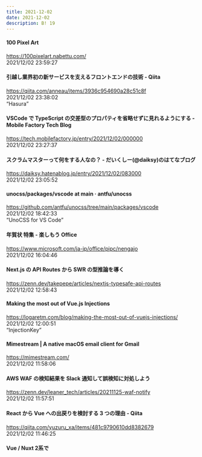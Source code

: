 ```yaml
---
title: 2021-12-02
date: 2021-12-02
description: B! 19
---
```


#### 100 Pixel Art
https://100pixelart.nabettu.com/<br>
2021/12/02 23:59:27<br>


#### 引越し業界初の新サービスを支えるフロントエンドの技術 - Qiita
https://qiita.com/anneau/items/3936c954690a28c51c8f<br>
2021/12/02 23:38:02<br>
“Hasura”


#### VSCode で TypeScript の交差型のプロパティを省略せずに見れるようにする - Mobile Factory Tech Blog
https://tech.mobilefactory.jp/entry/2021/12/02/000000<br>
2021/12/02 23:27:37<br>


#### スクラムマスターって何をする人なの？ - だいくしー(@daiksy)のはてなブログ
https://daiksy.hatenablog.jp/entry/2021/12/02/083000<br>
2021/12/02 23:05:52<br>


#### unocss/packages/vscode at main · antfu/unocss
https://github.com/antfu/unocss/tree/main/packages/vscode<br>
2021/12/02 18:42:33<br>
“UnoCSS for VS Code”


#### 年賀状 特集 - 楽しもう Office
https://www.microsoft.com/ja-jp/office/pipc/nengajo<br>
2021/12/02 16:04:46<br>


#### Next.js の API Routes から SWR の型推論を導く
https://zenn.dev/takepepe/articles/nextjs-typesafe-api-routes<br>
2021/12/02 12:58:43<br>


#### Making the most out of Vue.js Injections
https://logaretm.com/blog/making-the-most-out-of-vuejs-injections/<br>
2021/12/02 12:00:51<br>
“InjectionKey”


#### Mimestream | A native macOS email client for Gmail
https://mimestream.com/<br>
2021/12/02 11:58:06<br>


#### AWS WAF の検知結果を Slack 通知して誤検知に対処しよう
https://zenn.dev/leaner_tech/articles/20211125-waf-notify<br>
2021/12/02 11:57:51<br>


#### React から Vue への出戻りを検討する 3 つの理由 - Qiita
https://qiita.com/yuzuru_xa/items/481c9790610dd8382679<br>
2021/12/02 11:46:25<br>


#### Vue / Nuxt 2系で <script setup> を使用するには unplugin-vue2-script-setup を導入する
https://zenn.dev/zucky_zakizaki/articles/vue2-nuxt2-script-setup<br>
2021/12/02 11:21:55<br>


#### Storybook 6.4
https://storybook.js.org/blog/storybook-6-4/<br>
2021/12/02 11:20:37<br>


#### Chrome 96 リリースノートまとめ | サイボウズ フロントエンドエキスパートチーム
https://cybozu.github.io/frontend-expert/posts/release-chrome-96<br>
2021/12/02 11:13:16<br>


#### Floating UI - Positioning for tooltips, popovers, dropdowns, and more
https://www.floating-ui.com/<br>
2021/12/02 10:21:44<br>
“Position all types of floating elements with full control. Tooltips, popovers, dropdowns, menus, and more.”


#### MacBook Proに復活したSDカードスロットでタイムマシンバックアップする | おそらくはそれさえも平凡な日々
https://songmu.jp/riji/entry/2021-12-01-sd-timemachine.html<br>
2021/12/02 09:19:20<br>


#### 1カ月後に迫った「電子帳簿保存法」改正で何が変わる？ 個人事業主がやらなければならないことは何？ 税理士の杉山靖彦さんに訊いてみた【フリーランスも知っておくべき「改正電子帳簿保存法」最低限の基礎知識 第1回】
https://internet.watch.impress.co.jp/docs/special/denshichobo/1370106.html<br>
2021/12/02 09:14:33<br>
“オンラインで買い物をしてオンラインでもらった領収書は紙に出力して保存してはダメです。デジタルデータで保存しなければいけません。”


#### Open Props: sub-atomic styles
https://open-props.style/<br>
2021/12/02 07:44:05<br>
“CSS variables”


#### Address Form Autocomplete with Vue 3 and Lob
https://www.lob.com/blog/address-form-autocomplete-with-vue-3-and-lob?utm_source=vuejsdevelopers&utm_medium=social&utm_campaign=devrel_vue3_autocomplete_tutorial<br>
2021/12/02 07:06:29<br>



